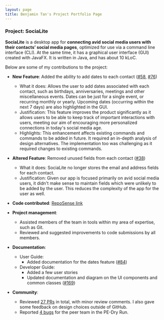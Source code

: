 ```yaml
---
layout: page
title: Benjamin Tan's Project Portfolio Page
---
```


### Project: SociaLite

**SociaLite** is a desktop app for **connecting avid social media users with their contacts’ social media pages**, optimized for use via a command line interface (CLI). At the same time, it has a graphical user interface (GUI) created with JavaFX. It is written in Java, and has about 10 kLoC.

Below are some of my contributions to the project:

* **New Feature**: Added the ability to add dates to each contact ([\#58](https://github.com/AY2122S1-CS2103T-F11-4/tp/pull/58), [\#76](https://github.com/AY2122S1-CS2103T-F11-4/tp/pull/76))
    * What it does: Allows the user to add dates associated with each contact, such as birthdays, anniversaries, meetings and other miscellaneous events. Dates can be just for a single event, or recurring monthly or yearly. Upcoming dates (occurring within the next 7 days) are also highlighted in the GUI.
    * Justification: This feature improves the product significantly as it allows users to be able to keep track of important interactions with users, meeting our aim of encouraging more personalized connections in today's social media age.
    * Highlights: This enhancement affects existing commands and commands to be added in future. It required an in-depth analysis of design alternatives. The implementation too was challenging as it required changes to existing commands.

* **Altered Feature**: Removed unused fields from each contact ([\#38](https://github.com/AY2122S1-CS2103T-F11-4/tp/pull/38))
    * What it does: SociaLite no longer stores the email and address fields for each contact.
    * Justification: Given our app is focused primarily on avid social media users, it didn't make sense to maintain fields which were unlikely to be added by the user. This reduces the complexity of the app for the user as well.

* **Code contributed**: [RepoSense link](https://nus-cs2103-ay2122s1.github.io/tp-dashboard/?search=&sort=groupTitle&sortWithin=title&timeframe=commit&mergegroup=&groupSelect=groupByRepos&breakdown=true&checkedFileTypes=docs~functional-code~test-code~other&since=2021-09-17&tabOpen=true&tabType=authorship&tabAuthor=bnjmnt4n&tabRepo=AY2122S1-CS2103T-F11-4%2Ftp%5Bmaster%5D&authorshipIsMergeGroup=false&authorshipFileTypes=docs~functional-code~test-code&authorshipIsBinaryFileTypeChecked=false)

* **Project management**:
    * Assisted members of the team in tools within my area of expertise, such as Git.
    * Reviewed and suggested improvements to code submissions by all members.

* **Documentation**:
    * User Guide:
        * Added documentation for the dates feature ([\#84](https://github.com/AY2122S1-CS2103T-F11-4/tp/pull/84))
    * Developer Guide:
        * Added a few user stories
        * Updated documentation and diagram on the UI components and common classes ([\#169](https://github.com/AY2122S1-CS2103T-F11-4/tp/pull/169))

* **Community**:
    * Reviewed [27 PRs](https://github.com/AY2122S1-CS2103T-F11-4/tp/pulls?q=reviewed-by%3Abnjmnt4n) in total, with minor review comments. I also gave some feedback on design choices outside of GitHub. 
    * Reported [4 bugs](https://github.com/bnjmnt4n/ped/issues) for the peer team in the PE-Dry Run.
